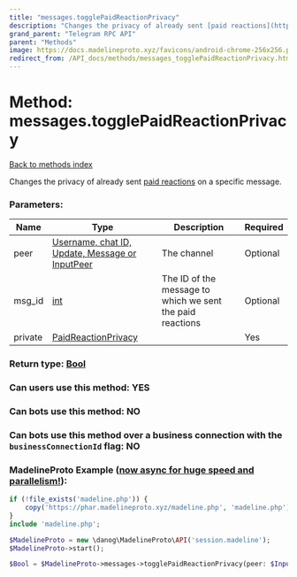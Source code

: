 ```yaml
---
title: "messages.togglePaidReactionPrivacy"
description: "Changes the privacy of already sent [paid reactions](https://core.telegram.org/api/reactions#paid-reactions) on a specific message."
grand_parent: "Telegram RPC API"
parent: "Methods"
image: https://docs.madelineproto.xyz/favicons/android-chrome-256x256.png
redirect_from: /API_docs/methods/messages_togglePaidReactionPrivacy.html
---
```

# Method: messages.togglePaidReactionPrivacy
[Back to methods index](index.html)



Changes the privacy of already sent [paid reactions](https://core.telegram.org/api/reactions#paid-reactions) on a specific message.

### Parameters:

| Name     |    Type       | Description | Required |
|----------|---------------|-------------|----------|
|peer|[Username, chat ID, Update, Message or InputPeer](/API_docs/types/InputPeer.html) | The channel | Optional|
|msg\_id|[int](/API_docs/types/int.html) | The ID of the message to which we sent the paid reactions | Optional|
|private|[PaidReactionPrivacy](/API_docs/types/PaidReactionPrivacy.html) |  | Yes|


### Return type: [Bool](/API_docs/types/Bool.html)

### Can users use this method: **YES**


### Can bots use this method: **NO**


### Can bots use this method over a business connection with the `businessConnectionId` flag: **NO**


### MadelineProto Example ([now async for huge speed and parallelism!](https://docs.madelineproto.xyz/docs/ASYNC.html)):


```php
if (!file_exists('madeline.php')) {
    copy('https://phar.madelineproto.xyz/madeline.php', 'madeline.php');
}
include 'madeline.php';

$MadelineProto = new \danog\MadelineProto\API('session.madeline');
$MadelineProto->start();

$Bool = $MadelineProto->messages->togglePaidReactionPrivacy(peer: $InputPeer, msg_id: $int, private: $PaidReactionPrivacy, );
```

